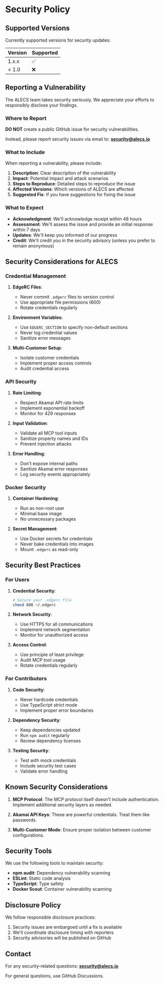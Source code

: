 # Security Policy

## Supported Versions

Currently supported versions for security updates:

| Version | Supported          |
| ------- | ------------------ |
| 1.x.x   | :white_check_mark: |
| < 1.0   | :x:                |

## Reporting a Vulnerability

The ALECS team takes security seriously. We appreciate your efforts to responsibly disclose your findings.

### Where to Report

**DO NOT** create a public GitHub issue for security vulnerabilities.

Instead, please report security issues via email to: **security@alecs.io**

### What to Include

When reporting a vulnerability, please include:

1. **Description**: Clear description of the vulnerability
2. **Impact**: Potential impact and attack scenarios
3. **Steps to Reproduce**: Detailed steps to reproduce the issue
4. **Affected Versions**: Which versions of ALECS are affected
5. **Suggested Fix**: If you have suggestions for fixing the issue

### What to Expect

- **Acknowledgment**: We'll acknowledge receipt within 48 hours
- **Assessment**: We'll assess the issue and provide an initial response within 7 days
- **Updates**: We'll keep you informed of our progress
- **Credit**: We'll credit you in the security advisory (unless you prefer to remain anonymous)

## Security Considerations for ALECS

### Credential Management

1. **EdgeRC Files**: 
   - Never commit `.edgerc` files to version control
   - Use appropriate file permissions (600)
   - Rotate credentials regularly

2. **Environment Variables**:
   - Use `EDGERC_SECTION` to specify non-default sections
   - Never log credential values
   - Sanitize error messages

3. **Multi-Customer Setup**:
   - Isolate customer credentials
   - Implement proper access controls
   - Audit credential access

### API Security

1. **Rate Limiting**:
   - Respect Akamai API rate limits
   - Implement exponential backoff
   - Monitor for 429 responses

2. **Input Validation**:
   - Validate all MCP tool inputs
   - Sanitize property names and IDs
   - Prevent injection attacks

3. **Error Handling**:
   - Don't expose internal paths
   - Sanitize Akamai error responses
   - Log security events appropriately

### Docker Security

1. **Container Hardening**:
   - Run as non-root user
   - Minimal base image
   - No unnecessary packages

2. **Secret Management**:
   - Use Docker secrets for credentials
   - Never bake credentials into images
   - Mount `.edgerc` as read-only

## Security Best Practices

### For Users

1. **Credential Security**:
   ```bash
   # Secure your .edgerc file
   chmod 600 ~/.edgerc
   ```

2. **Network Security**:
   - Use HTTPS for all communications
   - Implement network segmentation
   - Monitor for unauthorized access

3. **Access Control**:
   - Use principle of least privilege
   - Audit MCP tool usage
   - Rotate credentials regularly

### For Contributors

1. **Code Security**:
   - Never hardcode credentials
   - Use TypeScript strict mode
   - Implement proper error boundaries

2. **Dependency Security**:
   - Keep dependencies updated
   - Run `npm audit` regularly
   - Review dependency licenses

3. **Testing Security**:
   - Test with mock credentials
   - Include security test cases
   - Validate error handling

## Known Security Considerations

1. **MCP Protocol**: The MCP protocol itself doesn't include authentication. Implement additional security layers as needed.

2. **Akamai API Keys**: These are powerful credentials. Treat them like passwords.

3. **Multi-Customer Mode**: Ensure proper isolation between customer configurations.

## Security Tools

We use the following tools to maintain security:

- **npm audit**: Dependency vulnerability scanning
- **ESLint**: Static code analysis
- **TypeScript**: Type safety
- **Docker Scout**: Container vulnerability scanning

## Disclosure Policy

We follow responsible disclosure practices:

1. Security issues are embargoed until a fix is available
2. We'll coordinate disclosure timing with reporters
3. Security advisories will be published on GitHub

## Contact

For any security-related questions: **security@alecs.io**

For general questions, use GitHub Discussions.